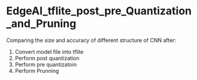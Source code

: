 # EdgeAI_tflite_post_pre_Quantization_and_Pruning

Comparing the size and accuracy of different structure of CNN after:
1. Convert model file into tflite
2. Perform post quantization 
3. Perform pre quantizatoin 
4. Perform Prunning 
